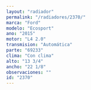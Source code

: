 ```yaml
---
layout: "radiador"
permalink: "/radiadores/2370/"
marca: "Ford"
modelo: "Ecosport"
ano: "2015"
motor: "L4 2.0"
transmision: "Automática"
parte: "69233"
clima: "Con clima"
alto: "13 3/4"
ancho: "22 1/8"
observaciones: ""
id: "2370"
---
```


